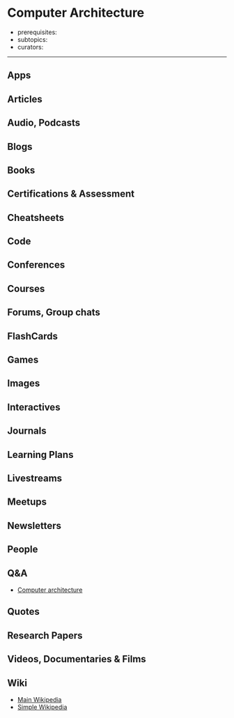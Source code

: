 # Computer Architecture

- prerequisites:
- subtopics:
- curators:

------

## Apps

## Articles

## Audio, Podcasts

## Blogs

## Books

## Certifications & Assessment

## Cheatsheets

## Code

## Conferences

## Courses

## Forums, Group chats

## FlashCards

## Games

## Images

## Interactives

## Journals

## Learning Plans

## Livestreams

## Meetups

## Newsletters

## People

## Q&A

- [Computer architecture](https://www.quora.com/topic/Computer-Architecture)

## Quotes

## Research Papers

## Videos, Documentaries & Films

## Wiki

- [Main Wikipedia](https://en.wikipedia.org/wiki/Computer_architecture)
- [Simple Wikipedia](https://simple.wikipedia.org/wiki/Computer_architecture)

